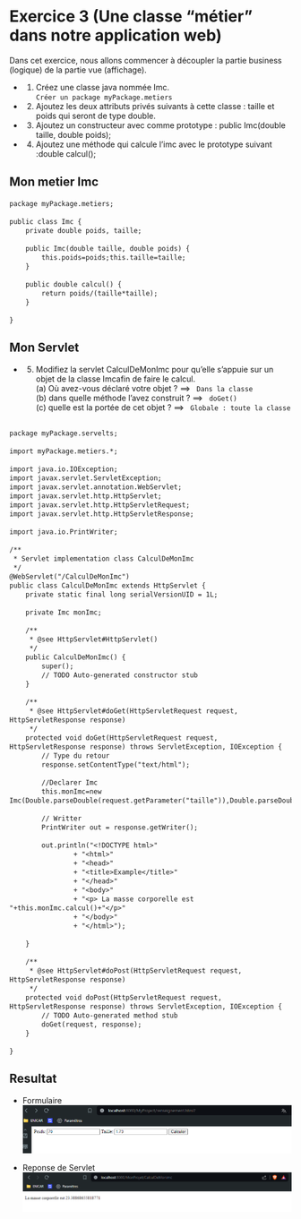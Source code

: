 # Exercice 3 (Une classe “métier” dans notre application web)
Dans cet exercice, nous allons commencer à découpler la partie business (logique) de la partie
vue (affichage).
- 1. Créez une classe java nommée Imc.  
	`Créer un package myPackage.metiers`
- 2. Ajoutez les deux attributs privés suivants à cette classe : taille et poids qui seront de type double.  
- 3. Ajoutez un constructeur avec comme prototype : public Imc(double taille, double poids);  
- 4. Ajoutez une méthode qui calcule l’imc avec le prototype suivant :double calcul(); 

## Mon metier Imc
	package myPackage.metiers;

	public class Imc {
		private double poids, taille;
		
		public Imc(double taille, double poids) {
			this.poids=poids;this.taille=taille;
		}
		
		public double calcul() {
			return poids/(taille*taille);
		}
		
	}

## Mon Servlet 
- 5. Modifiez la servlet CalculDeMonImc pour qu’elle s’appuie sur un objet de la classe Imcafin de faire le calcul.  
(a) Où avez-vous déclaré votre objet ?  ==> ` Dans la classe`   
(b) dans quelle méthode l’avez construit ?  ==> ` doGet()`  
(c) quelle est la portée de cet objet ?  ==> ` Globale : toute la classe` 

##
	package myPackage.servelts;

	import myPackage.metiers.*;

	import java.io.IOException;
	import javax.servlet.ServletException;
	import javax.servlet.annotation.WebServlet;
	import javax.servlet.http.HttpServlet;
	import javax.servlet.http.HttpServletRequest;
	import javax.servlet.http.HttpServletResponse;

	import java.io.PrintWriter;

	/**
	 * Servlet implementation class CalculDeMonImc
	 */
	@WebServlet("/CalculDeMonImc")
	public class CalculDeMonImc extends HttpServlet {
		private static final long serialVersionUID = 1L;
		
		private Imc monImc;
		   
		/**
		 * @see HttpServlet#HttpServlet()
		 */
		public CalculDeMonImc() {
			super();
			// TODO Auto-generated constructor stub
		}

		/**
		 * @see HttpServlet#doGet(HttpServletRequest request, HttpServletResponse response)
		 */
		protected void doGet(HttpServletRequest request, HttpServletResponse response) throws ServletException, IOException {
			// Type du retour
			response.setContentType("text/html");
			
			//Declarer Imc 
			this.monImc=new Imc(Double.parseDouble(request.getParameter("taille")),Double.parseDouble(request.getParameter("poids")));
			
			// Writter
			PrintWriter out = response.getWriter();
			
			out.println("<!DOCTYPE html>"
					+ "<html>"
					+ "<head>"
					+ "<title>Example</title>"
					+ "</head>"
					+ "<body>"
					+ "<p> La masse corporelle est "+this.monImc.calcul()+"</p>"
					+ "</body>"
					+ "</html>");
			
		}

		/**
		 * @see HttpServlet#doPost(HttpServletRequest request, HttpServletResponse response)
		 */
		protected void doPost(HttpServletRequest request, HttpServletResponse response) throws ServletException, IOException {
			// TODO Auto-generated method stub
			doGet(request, response);
		}

	}

## Resultat

- Formulaire  
![test resutltat post](../assets/TP2_test1.png)

- Reponse de Servlet  
![test resutltat post](../assets/TP2_test4.png)  